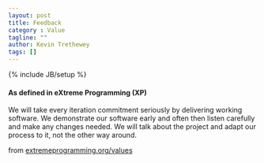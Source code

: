 ```yaml
---
layout: post
title: Feedback
category : Value
tagline: ""
author: Kevin Trethewey
tags: []
---
```

{% include JB/setup %}

#### As defined in eXtreme Programming (XP)
We will take every iteration commitment seriously by delivering working software. We demonstrate our software early and often then listen carefully and make any changes needed. We will talk about the project and adapt our process to it, not the other way around.

from [extremeprogramming.org/values](http://www.extremeprogramming.org/values.html)